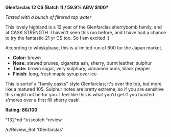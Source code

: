 **Glenfarclas 12 CS (Batch 1) / 59.9% ABV/ $100?**

*Tasted with a bunch of filtered tap water*

This lovely highland is a 12 year of the Glenfarclas sherrybomb family, and at CASK STRENGTH.  I haven't seen this run before, and I have had a chance to try the fantastic 21 yr CS too.  So I am excited :)

According to whiskybase, this is a limited run of 600 for the Japan market.

* **Color:** brown
* **Nose:** stewed prunes, cigarette ash, sherry, burnt leather, sulphur
* **Taste:** brown sugar, very sulphury, cinnamon buns, black pepper
* **Finish:** long, fresh maple syrup over ice

This is sortof a "family casks" style Glenfarclas; it's over the top, but more like a matured 105.  Sulphur notes are pretty extreme, so if you are sensitive this might not be for you.  I feel like this is what you'd get if you toasted s'mores over a first fill sherry cask!

**Rating: 86/100**

^132^nd ^/r/scotch ^review

/u/Review_Bot 'Glenfarclas'